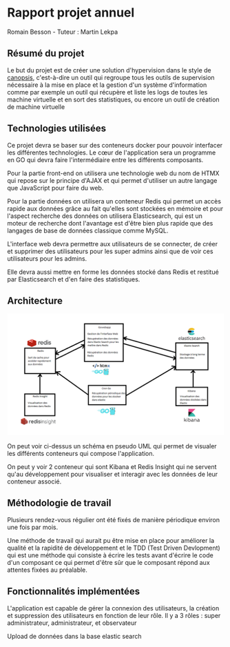 # Rapport projet annuel
Romain Besson - Tuteur : Martin Lekpa

## Résumé du projet
Le but du projet est de créer une solution d'hypervision dans le style de [canopsis](https://www.canopsis.fr/), c'est-à-dire un outil qui regroupe tous les outils de supervision nécessaire
à la mise en place et la gestion d'un système d'information comme par exemple un outil qui récupère et liste les logs de toutes les machine virtuelle et en sort des statistiques, 
ou encore un outil de création de machine virtuelle

## Technologies utilisées
Ce projet devra se baser sur des conteneurs docker pour pouvoir interfacer les différentes technologies. 
Le cœur de l'application sera un programme en GO qui devra faire l'intermédiaire entre les différents composants. 

Pour la partie front-end on utilisera une technologie web du nom de HTMX qui repose sur le principe d'AJAX et qui permet d'utiliser un autre langage que JavaScript pour faire du web. 

Pour la partie données on utilisera un conteneur Redis qui permet un accès rapide aux données grâce au fait qu'elles sont stockées en mémoire 
et pour l'aspect recherche des données on utilisera Elasticsearch, qui est un moteur de recherche dont l'avantage est d'être bien plus rapide 
que des langages de base de données classique comme MySQL.

L'interface web devra permettre aux utilisateurs de se connecter, de créer et supprimer des utilisateurs pour les super admins ainsi que de voir ces utilisateurs pour les admins.

Elle devra aussi mettre en forme les données stocké dans Redis et restitué par Elasticsearch et d'en faire des statistiques.

## Architecture
![Image](./suivie%20de%20projet/Soutenance/Architecture.png "Title")

On peut voir ci-dessus un schéma en pseudo UML qui permet de visualer les différents conteneurs qui compose l'application.

On peut y voir 2 conteneur qui sont Kibana et Redis Insight qui ne servent qu'au développement pour visualiser et interagir avec les données de leur conteneur associé. 

## Méthodologie de travail
Plusieurs rendez-vous régulier ont été fixés de manière périodique environ une fois par mois. 

Une méthode de travail qui aurait pu être mise en place pour améliorer la qualité et la rapidité de développement et le TDD (Test Driven Devlopment) qui est une méthode qui consiste à écrire les tests avant d'écrire le code d'un composant ce qui permet d'être sûr que le composant répond aux attentes fixées au préalable.

## Fonctionnalités implémentées
L'application est capable de gérer la connexion des utilisateurs, la création et suppression des utilisateurs en fonction de leur rôle.
Il y a 3 rôles : super administrateur, administrateur, et observateur

Upload de données dans la base elastic search
